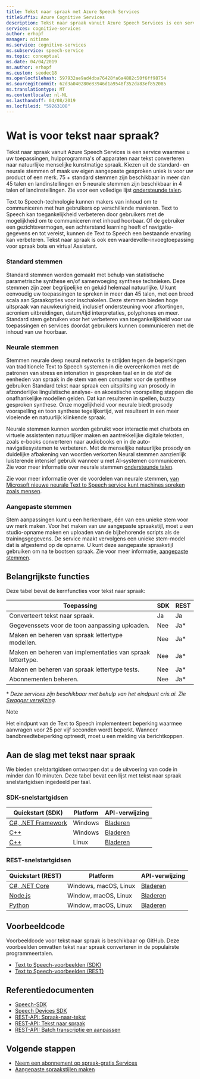 ```yaml
---
title: Tekst naar spraak met Azure Speech Services
titleSuffix: Azure Cognitive Services
description: Tekst naar spraak vanuit Azure Speech Services is een service waarmee u uw toepassingen, hulpprogramma's of apparaten naar tekst converteren naar natuurlijke menselijke kunstmatige spraak. Kiezen uit de standard- en neurale stemmen of maak uw eigen aangepaste gesproken uniek is voor uw product of een merk. 75 + standard stemmen zijn beschikbaar in meer dan 45 talen en landinstellingen en 5 neurale stemmen zijn beschikbaar in 4 talen of landinstellingen.
services: cognitive-services
author: erhopf
manager: nitinme
ms.service: cognitive-services
ms.subservice: speech-service
ms.topic: conceptual
ms.date: 04/04/2019
ms.author: erhopf
ms.custom: seodec18
ms.openlocfilehash: 597932ae9ad4dba76428fa6a4882c50f6ff98754
ms.sourcegitcommit: 62d3a040280e83946d1a9548f352da83ef852085
ms.translationtype: MT
ms.contentlocale: nl-NL
ms.lasthandoff: 04/08/2019
ms.locfileid: "59263108"
---
```

# <a name="what-is-text-to-speech"></a>Wat is voor tekst naar spraak?

Tekst naar spraak vanuit Azure Speech Services is een service waarmee u uw toepassingen, hulpprogramma's of apparaten naar tekst converteren naar natuurlijke menselijke kunstmatige spraak. Kiezen uit de standard- en neurale stemmen of maak uw eigen aangepaste gesproken uniek is voor uw product of een merk. 75 + standard stemmen zijn beschikbaar in meer dan 45 talen en landinstellingen en 5 neurale stemmen zijn beschikbaar in 4 talen of landinstellingen. Zie voor een volledige lijst [ondersteunde talen](language-support.md#text-to-speech).

Text to Speech-technologie kunnen makers van inhoud om te communiceren met hun gebruikers op verschillende manieren. Text to Speech kan toegankelijkheid verbeteren door gebruikers met de mogelijkheid om te communiceren met inhoud hoorbaar. Of de gebruiker een gezichtsvermogen, een achterstand learning heeft of navigatie-gegevens en tot vereist, kunnen de Text to Speech een bestaande ervaring kan verbeteren. Tekst naar spraak is ook een waardevolle-invoegtoepassing voor spraak bots en virtual Assistant.

### <a name="standard-voices"></a>Standard stemmen

Standard stemmen worden gemaakt met behulp van statistische parametrische synthese en/of samenvoeging synthese technieken. Deze stemmen zijn zeer begrijpelijke en geluid helemaal natuurlijke. U kunt eenvoudig uw toepassingen te spreken in meer dan 45 talen, met een breed scala aan Spraakopties voor inschakelen. Deze stemmen bieden hoge uitspraak van nauwkeurigheid, inclusief ondersteuning voor afkortingen, acroniem uitbreidingen, datum/tijd interpretaties, polyphones en meer. Standard stem gebruiken voor het verbeteren van toegankelijkheid voor uw toepassingen en services doordat gebruikers kunnen communiceren met de inhoud van uw hoorbaar.

### <a name="neural-voices"></a>Neurale stemmen

Stemmen neurale deep neural networks te strijden tegen de beperkingen van traditionele Text to Speech systemen in die overeenkomen met de patronen van stress en intonation in gesproken taal en in de stof de eenheden van spraak in de stem van een computer voor de synthese gebruiken Standard tekst naar spraak een uitsplitsing van prosody in afzonderlijke linguïstische analyse- en akoestische voorspelling stappen die onafhankelijke modellen gelden. Dat kan resulteren in spellen, buzzy gesproken synthese. Onze mogelijkheid voor neurale biedt prosody voorspelling en toon synthese tegelijkertijd, wat resulteert in een meer vloeiende en natuurlijk klinkende spraak.

Neurale stemmen kunnen worden gebruikt voor interactie met chatbots en virtuele assistenten natuurlijker maken en aantrekkelijke digitale teksten, zoals e-books converteren naar audiobooks en in de auto-navigatiesystemen te verbeteren. Met de menselijke natuurlijke prosody en duidelijke afbakening van woorden verkorten Neural stemmen aanzienlijk luisterende intensief gebruik wanneer u met AI-systemen communiceren. Zie voor meer informatie over neurale stemmen [ondersteunde talen](language-support.md#text-to-speech).

Zie voor meer informatie over de voordelen van neurale stemmen, [van Microsoft nieuwe neurale Text to Speech service kunt machines spreken zoals mensen](https://azure.microsoft.com/blog/microsoft-s-new-neural-text-to-speech-service-helps-machines-speak-like-people/).

### <a name="custom-voices"></a>Aangepaste stemmen

Stem aanpassingen kunt u een herkenbare, één van een unieke stem voor uw merk maken. Voor het maken van uw aangepaste spraakstijl, moet u een studio-opname maken en uploaden van de bijbehorende scripts als de trainingsgegevens. De service maakt vervolgens een unieke stem-model dat is afgestemd op de opname. U kunt deze aangepaste spraakstijl gebruiken om na te bootsen spraak. Zie voor meer informatie, [aangepaste stemmen](how-to-customize-voice-font.md).

## <a name="core-features"></a>Belangrijkste functies

Deze tabel bevat de kernfuncties voor tekst naar spraak:

| Toepassing | SDK | REST |
|----------|-----|------|
| Converteert tekst naar spraak. | Ja | Ja |
| Gegevenssets voor de toon aanpassing uploaden. | Nee | Ja\* |
| Maken en beheren van spraak lettertype modellen. | Nee | Ja\* |
| Maken en beheren van implementaties van spraak lettertype. | Nee | Ja\* |
| Maken en beheren van spraak lettertype tests. | Nee | Ja\* |
| Abonnementen beheren. | Nee | Ja\* |

\* *Deze services zijn beschikbaar met behulp van het eindpunt cris.ai. Zie [Swagger verwijzing](https://westus.cris.ai/swagger/ui/index).*

> [!NOTE]
> Het eindpunt van de Text to Speech implementeert beperking waarmee aanvragen voor 25 per vijf seconden wordt beperkt. Wanneer bandbreedtebeperking optreedt, moet u een melding via berichtkoppen.

## <a name="get-started-with-text-to-speech"></a>Aan de slag met tekst naar spraak

We bieden snelstartgidsen ontworpen dat u de uitvoering van code in minder dan 10 minuten. Deze tabel bevat een lijst met tekst naar spraak snelstartgidsen ingedeeld per taal.

### <a name="sdk-quickstarts"></a>SDK-snelstartgidsen

| Quickstart (SDK) | Platform | API-verwijzing |
|------------|----------|---------------|
| [C#, .NET Framework](quickstart-text-to-speech-dotnet-windows.md) | Windows | [Bladeren](https://aka.ms/csspeech/csharpref) |
| [C++](quickstart-text-to-speech-cpp-windows.md) | Windows | [Bladeren](https://aka.ms/csspeech/cppref) |
| [C++](quickstart-text-to-speech-cpp-linux.md) | Linux | [Bladeren](https://aka.ms/csspeech/cppref) |

### <a name="rest-quickstarts"></a>REST-snelstartgidsen

| Quickstart (REST) | Platform | API-verwijzing |
|------------|----------|---------------|
| [C#, .NET Core](quickstart-dotnet-text-to-speech.md) | Windows, macOS, Linux | [Bladeren](https://docs.microsoft.com/azure/cognitive-services/speech-service/rest-apis) |
| [Node.js](quickstart-nodejs-text-to-speech.md) | Window, macOS, Linux | [Bladeren](https://docs.microsoft.com/azure/cognitive-services/speech-service/rest-apis) |
| [Python](quickstart-python-text-to-speech.md) | Window, macOS, Linux | [Bladeren](https://docs.microsoft.com/azure/cognitive-services/speech-service/rest-apis) |

## <a name="sample-code"></a>Voorbeeldcode

Voorbeeldcode voor tekst naar spraak is beschikbaar op GitHub. Deze voorbeelden omvatten tekst naar spraak converteren in de populairste programmeertalen.

* [Text to Speech-voorbeelden (SDK)](https://github.com/Azure-Samples/cognitive-services-speech-sdk)
* [Text to Speech-voorbeelden (REST)](https://github.com/Azure-Samples/Cognitive-Speech-TTS)

## <a name="reference-docs"></a>Referentiedocumenten

* [Speech-SDK](speech-sdk-reference.md)
* [Speech Devices SDK](speech-devices-sdk.md)
* [REST-API: Spraak-naar-tekst](rest-speech-to-text.md)
* [REST-API: Tekst naar spraak](rest-text-to-speech.md)
* [REST-API: Batch transcriptie en aanpassen](https://westus.cris.ai/swagger/ui/index)

## <a name="next-steps"></a>Volgende stappen

* [Neem een abonnement op spraak-gratis Services](get-started.md)
* [Aangepaste spraakstijlen maken](how-to-customize-voice-font.md)
